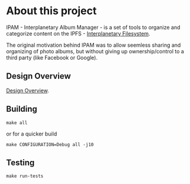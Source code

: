 # About this project

IPAM - Interplanetary Album Manager - is a set of tools to organize and categorize content on the
IPFS - [Interplanetary Filesystem](https://ipfs.tech/).

The original motivation behind IPAM was to allow seemless sharing and organizing of photo albums,
but without giving up ownership/control to a third party (like Facebook or Google).

## Design Overview
[Design Overview](Documentation/ReadMe.md).

## Building

~~~
make all
~~~

or for a quicker build

~~~
make CONFIGURATION=Debug all -j10
~~~

## Testing

~~~
make run-tests
~~~
